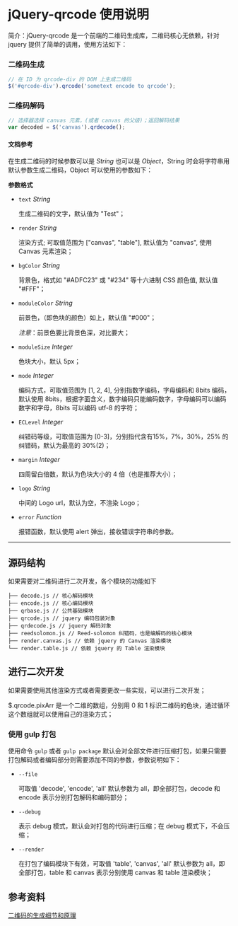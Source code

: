 # jQuery-qrcode 使用说明

简介：jQuery-qrcode 是一个前端的二维码生成库，二维码核心无依赖，针对 jquery 提供了简单的调用，使用方法如下：

### 二维码生成
```javascript
// 在 ID 为 qrcode-div 的 DOM 上生成二维码
$('#qrcode-div').qrcode('sometext encode to qrcode');
```

### 二维码解码
```javascript
// 选择器选择 canvas 元素，(或者 canvas 的父级)；返回解码结果
var decoded = $('canvas').qrdecode();
```


#### 文档参考

在生成二维码的时候参数可以是 _String_ 也可以是 _Object_，String 时会将字符串用默认参数生成二维码，Object 可以使用的参数如下：

**参数格式**

* `text` _String_

    生成二维码的文字，默认值为 "Test"；

* `render` _String_

    渲染方式; 可取值范围为 ["canvas", "table"], 默认值为 "canvas", 使用 Canvas 元素渲染；

* `bgColor` _String_

    背景色，格式如 "#ADFC23" 或 "#234" 等十六进制 CSS 颜色值, 默认值 "#FFF"；

* `moduleColor` _String_

    前景色，（即色块的颜色）如上，默认值 "#000"；

    *注意*：前景色要比背景色深，对比要大；

* `moduleSize` _Integer_

    色块大小，默认 5px；

* `mode` _Integer_

    编码方式，可取值范围为 [1, 2, 4], 分别指数字编码，字母编码和 8bits 编码，默认使用 8bits，根据字面含义，数字编码只能编码数字，字母编码可以编码数字和字母，8bits 可以编码 utf-8 的字符；

* `ECLevel` _Integer_

    纠错码等级，可取值范围为 [0-3]，分别指代含有15%，7%，30%，25% 的纠错码，默认为最高的 30%(2)；

* `margin` _Integer_

    四周留白倍数，默认为色块大小的 4 倍（也是推荐大小）；

* `logo` _String_

    中间的 Logo url，默认为空，不渲染 Logo；

* `error` _Function_

    报错函数，默认使用 alert 弹出，接收错误字符串的参数。

***

## 源码结构

如果需要对二维码进行二次开发，各个模块的功能如下

```
├── decode.js // 核心解码模块
├── encode.js // 核心编码模块
├── qrbase.js // 公共基础模块
├── qrcode.js // jquery 编码包装对象
├── qrdecode.js // jquery 解码对象
├── reedsolomon.js // Reed-solomon 纠错码，也是编解码的核心模块
├── render.canvas.js // 依赖 jquery 的 Canvas 渲染模块
└── render.table.js // 依赖 jquery 的 Table 渲染模块
```

## 进行二次开发

如果需要使用其他渲染方式或者需要更改一些实现，可以进行二次开发；

$.qrcode.pixArr 是一个二维的数组，分别用 0 和 1 标识二维码的色块，通过循环这个数组就可以使用自己的渲染方式；

### 使用 gulp 打包

使用命令 `gulp` 或者 `gulp package` 默认会对全部文件进行压缩打包，如果只需要打包解码或者编码部分则需要添加不同的参数，参数说明如下：

* `--file`

    可取值 'decode', 'encode', 'all' 默认参数为 all，即全部打包，decode 和 encode 表示分别打包解码和编码部分；

* `--debug`

    表示 debug 模式，默认会对打包的代码进行压缩；在 debug 模式下，不会压缩；

* `--render`

    在打包了编码模块下有效，可取值 'table', 'canvas', 'all' 默认参数为 all，即全部打包，table 和 canvas 表示分别使用 canvas 和 table 渲染模块；

## 参考资料

[二维码的生成细节和原理](http://coolshell.cn/articles/10590.html)
